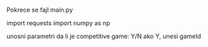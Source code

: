Pokrece se fajl main.py

import requests
import numpy as np


unosni parametri
da li je competitive game: Y/N
ako Y, unesi gameId